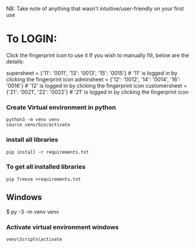 
NB: Take note of anything that wasn't intuitive/user-friendly on your first use

# To LOGIN: 
Click the fingerprint icon to use it
If you wish to manually fill, below are the details:

supersheet = {'11': '0011', '13': '0013', '15': '0015'} # '11' is logged in by clicking the fingerprint icon
adminsheet = {'12': '0012', '14': '0014', '16': '0016'} # '12' is logged in by clicking the fingerprint icon
customersheet = {'21': '0021', '22': '0022'} # '21' is logged in by clicking the fingerprint icon

### Create Virtual environment in python
```
python3 -m venv venv
source venv/bin/activate
```

### install all libraries

```
pip install -r requirements.txt 
```

### To get all installed libraries
```
pip freeze >requirements.txt
```

## Windows
$ py -3 -m venv venv

### Activate virtual environment windows
```
venv\Scripts\activate
```
